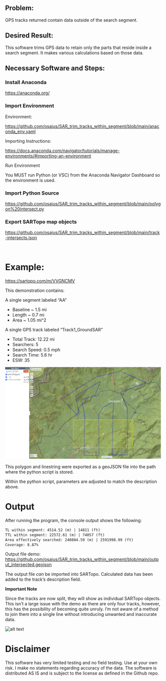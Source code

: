 ## Problem:

GPS tracks returned contain data outside of the search segment.

## Desired Result:

This software trims GPS data to retain only the parts that reside inside a search segment.  It makes various calculations based on those data.

## Necessary Software and Steps:

### Install Anaconda 
https://anaconda.org/

### Import Environment 
Environment:

https://github.com/osajus/SAR_trim_tracks_within_segment/blob/main/anaconda_env.yaml

Importing Instructions:

   https://docs.anaconda.com/navigator/tutorials/manage-environments/#importing-an-environment

Run Environment

You MUST run Python (or VSC) from the Anaconda Navigator Dashboard so the environment is used.

### Import Python Source

https://github.com/osajus/SAR_trim_tracks_within_segment/blob/main/polygon%20intersect.py

### Export SARTopo map objects
https://github.com/osajus/SAR_trim_tracks_within_segment/blob/main/track-intersects.json

 
# Example:
https://sartopo.com/m/VVGNCMV

This demonstration contains:

A single segment labeled “AA” 
- Baseline ~ 1.5 mi
- Length ~ 0.7 mi
- Area ~ 1.05 mi^2

A single GPS track labeled “Track1_GroundSAR”
- Total Track: 12.22 mi
- Searchers: 5
- Search Speed: 0.5 mph
- Search Time: 5.6 hr
- ESW: 35

![alt text](Begin.png)

This polygon and linestring were exported as a geoJSON file into the path where the python script is stored.

Within the python script, parameters are adjusted to match the description above.
 
# Output

After running the program, the console output shows the following:

    TL within segment: 4514.52 (m) | 14811 (ft)
    TTL within segment: 22572.61 (m) | 74057 (ft)
    Area effectively searched: 240804.59 (m) | 2591998.99 (ft)
    Coverage: 8.87%

Output file demo: 
https://github.com/osajus/SAR_trim_tracks_within_segment/blob/main/output_intersected.geojson

The output file *can* be imported into SARTopo.  Calculated data has been added to the track’s description field.

**Important Note**

Since the tracks are now split, they will show as individual SARTopo objects.  This isn’t a large issue with the demo as there are only four tracks, however, this has the possibility of becoming quite unruly.  I’m not aware of a method to join them into a single line without introducing unwanted and inaccurate data.

![alt text](End.png)
 
# Disclaimer
This software has very limited testing and no field testing.  Use at your own risk.  I make no statements regarding accuracy of the data.  The software is distributed AS IS and is subject to the license as defined in the Github repo. 